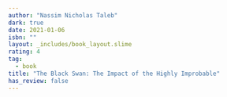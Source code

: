 ```yaml
---
author: "Nassim Nicholas Taleb"
dark: true
date: 2021-01-06
isbn: ""
layout: _includes/book_layout.slime
rating: 4
tag:
  - book
title: "The Black Swan: The Impact of the Highly Improbable"
has_review: false
---
```



